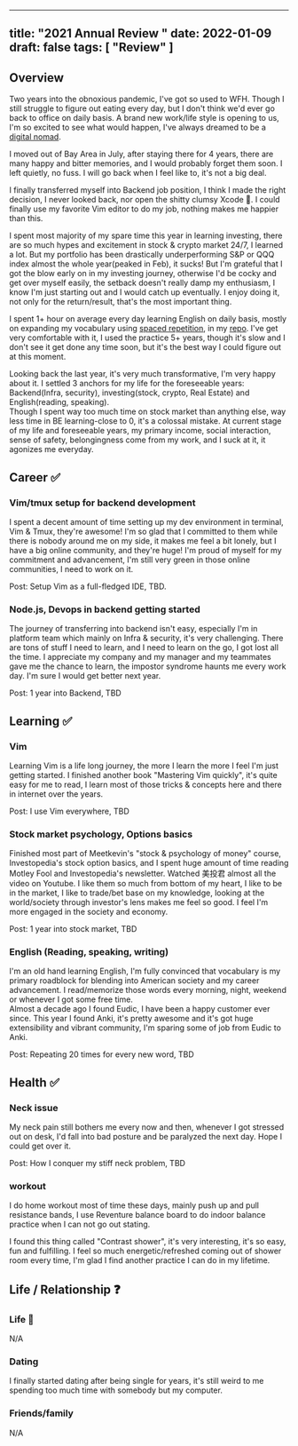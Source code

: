 
---
title: "2021 Annual Review "
date: 2022-01-09
draft: false
tags: [ "Review" ]
---

## Overview  

Two years into the obnoxious pandemic, I've got so used to WFH. Though I still struggle to figure out eating every day, but I don't think we'd ever go back to office on daily basis. A brand new work/life style is opening to us, I'm so excited to see what would happen, I've always dreamed to be a [digital nomad](https://www.investopedia.com/terms/d/digital-nomad.asp). 

I moved out of Bay Area in July, after staying there for 4 years, there are many happy and bitter memories, and I would probably forget them soon. I left quietly, no fuss. I will go back when I feel like to, it's not a big deal.  

I finally transferred myself into Backend job position, I think I made the right decision, I never looked back, nor open the shitty clumsy Xcode 🙅. I could finally use my favorite Vim editor to do my job, nothing makes me happier than this.  

I spent most majority of my spare time this year in learning investing, there are so much hypes and excitement in stock & crypto market 24/7, I learned a lot. But my portfolio has been drastically underperforming S&P or QQQ index almost the whole year(peaked in Feb), it sucks! 
But I'm grateful that I got the blow early on in my investing journey, otherwise I'd be cocky and get over myself easily, the setback doesn't really damp my enthusiasm, I know I'm just starting out and I would catch up eventually. I enjoy doing it, not only for the return/result, that's the most important thing.  

I spent 1+ hour on average every day learning English on daily basis, mostly on expanding my vocabulary using [spaced repetition](https://en.wikipedia.org/wiki/Spaced_repetition), in my [repo](https://github.com/xieweiAlex/English_Learning). I've get very comfortable with it, I used the practice 5+ years, though it's slow and I don't see it get done any time soon, but it's the best way I could figure out at this moment. 

Looking back the last year, it's very much transformative, I'm very happy about it. I settled 3 anchors for my life for the foreseeable years: Backend(Infra, security), investing(stock, crypto, Real Estate) and English(reading, speaking).  
Though I spent way too much time on stock market than anything else, way less time in BE learning-close to 0, it's a colossal mistake. At current stage of my life and foreseeable years, my primary income, social interaction, sense of safety, belongingness come from my work, and I suck at it, it agonizes me everyday.  

## Career ✅
### Vim/tmux setup for backend development 

I spent a decent amount of time setting up my dev environment in terminal, Vim & Tmux, they're awesome! I'm so glad that I committed to them while there is nobody  around me on my side, it makes me feel a bit lonely, but I have a big online community, and they're huge! I'm proud of myself for my commitment and advancement, I'm still very green in those online communities, I need to work on it. 

Post: Setup Vim as a full-fledged IDE, TBD.

### Node.js, Devops in backend getting started 
The journey of transferring into backend isn't easy, especially I'm in platform team which mainly on Infra & security, it's very challenging. There are tons of stuff I need to learn, and I need to learn on the go, I got lost all the time. I appreciate my company and my manager and my teammates gave me the chance to learn, the impostor syndrome haunts me every work day. I'm sure I would get better next year.  

Post: 1 year into Backend, TBD 

## Learning ✅  
### Vim
Learning Vim is a life long journey, the more I learn the more I feel I'm just getting started. I finished another book "Mastering Vim quickly", it's quite easy for me to read, I learn most of those tricks & concepts here and there in internet over the years. 

Post: I use Vim everywhere, TBD 

### Stock market psychology, Options basics 
Finished most part of Meetkevin's "stock & psychology of money" course, Investopedia's stock option basics, and I spent huge amount of time reading Motley Fool and Investopedia's newsletter. Watched 美投君 almost all the video on Youtube. 
I like them so much from bottom of my heart, I like to be in the market, I like to trade/bet base on my knowledge, looking at the world/society through investor's lens makes me feel so good. I feel I'm more engaged in the society and economy.

Post: 1 year into stock market, TBD 

### English (Reading, speaking, writing)  
I'm an old hand learning English, I'm fully convinced that vocabulary is my primary roadblock for blending into American society and my career advancement. I read/memorize those words every morning, night, weekend or whenever I got some free time.  
Almost a decade ago I found Eudic, I have been a happy customer ever since. This year I found Anki, it's pretty awesome and it's got huge extensibility and vibrant community, I'm sparing some of job from Eudic to Anki. 
 
Post: Repeating 20 times for every new word, TBD 

## Health ✅ 

### Neck issue  
My neck pain still bothers me every now and then, whenever I got stressed out on desk, I'd fall into bad posture and be paralyzed the next day. Hope I could get over it.   

Post: How I conquer my stiff neck problem, TBD 

### workout 
I do home workout most of time these days, mainly push up and pull resistance bands, I use Reventure balance board to do indoor balance practice when I can not go out stating. 

I found this thing called "Contrast shower", it's very interesting, it's so easy, fun and fulfilling. I feel so much energetic/refreshed coming out of shower room every time, I'm glad I find another practice I can do in my lifetime. 

## Life / Relationship ❓
### Life 🤔
N/A

### Dating 
I finally started dating after being single for years, it's still weird to me spending too much time with somebody but my computer.  

### Friends/family 
N/A

<!-- ## Regret ❌ -->
<!-- ###  Early up --> 
<!-- The first line of most my daily journals are usually I overslept this morning, I start my day with self-resentment almost every day, that's so bad. I know if I could get up early, my day would be way more organized and productive, and I've been struggling with it for more than a decade, I still haven't given up. I will conquer it, I will set it as my primary goal for 2022. -->  

<!-- ### Outputting --> 
<!-- I'm tired of being a consumer and being invisible, I'd really want to have some social influences. The idea has haunted for a few years since I was getting 30, now I really need to get it started, and I'd like to start with good old fashioned way, blogging! --> 





